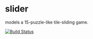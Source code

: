 slider
======

models a 15-puzzle-like tile-sliding game. 

[![Build Status](https://travis-ci.org/devisnik/slider.png)](https://travis-ci.org/devisnik/slider)